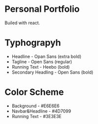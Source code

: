 # Personal Portfolio
Builed with react.

# Typhograpyh

* Headline - Opan Sans (extra bold)
* Tagline - Open Sans (regular)
* Running Text - Heebo (bold)
* Secondary Headling - Open Sans (bold)

# Color Scheme

* Background - #E6E6E6
* Navbar&Headline - #4D7099
* Running Text - #3E3E3E
